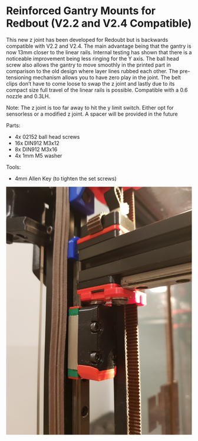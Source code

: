 ﻿# Reinforced Gantry Mounts for Redbout (V2.2 and V2.4 Compatible)

This new z joint has been developed for Redoubt but is backwards compatible with V2.2 and V2.4. The main advantage being that the gantry is now 13mm closer to the linear rails. Internal testing has shown that there is a noticeable improvement being less ringing for the Y axis. The ball head screw also allows the gantry to move smoothly in the printed part in comparison to the old design where layer lines rubbed each other. The pre-tensioning mechanism allows you to have zero play in the joint. The belt clips don’t have to come loose to swap the z joint and lastly due to its compact size full travel of the linear rails is possible. Compatible with a 0.6 nozzle and 0.3LH.

Note: The z joint is too far away to hit the y limit switch. Either opt for sensorless or a modified z joint. A spacer will be provided in the future

Parts: 
* 4x 02152 ball head screws
* 16x DIN912 M3x12
* 8x DIN912 M3x16
* 4x 1mm M5 washer

Tools:
* 4mm Allen Key (to tighten the set screws)

![Picture of Gantry Mount](Images/1.jpg)